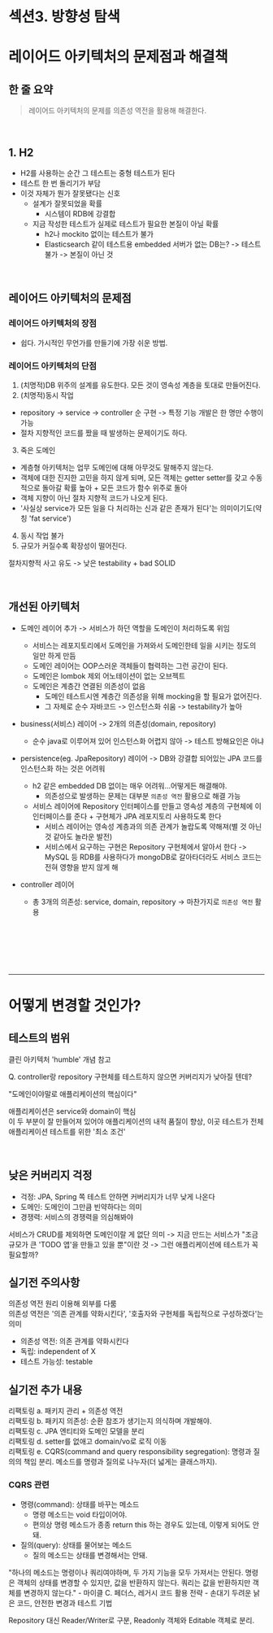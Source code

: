 # 섹션3. 방향성 탐색

# 레이어드 아키텍처의 문제점과 해결책

## 한 줄 요약

> 레이어드 아키텍처의 문제를 의존성 역전을 활용해 해결한다.




<br>

## 1. H2

- H2를 사용하는 순간 그 테스트는 중형 테스트가 된다
- 테스트 한 번 돌리기가 부담
- 이것 자체가 뭔가 잘못됐다는 신호
  - 설계가 잘못되었을 확률
    - 시스템이 RDB에 강결합
  - 지금 작성한 테스트가 실제로 테스트가 필요한 본질이 아닐 확률
    - h2나 mockito 없이는 테스트가 불가
    - Elasticsearch 같이 테스트용 embedded 서버가 없는 DB는? -> 테스트 불가 -> 본질이 아닌 것
    




<br>

## 레이어드 아키텍처의 문제점

### 레이어드 아키텍처의 장점

- 쉽다. 가시적인 무언가를 만들기에 가장 쉬운 방법.

### 레이어드 아키텍처의 단점

1. (치명적)DB 위주의 설계를 유도한다. 모든 것이 영속성 계층을 토대로 만들어진다.
2. (치명적)동시 작업
  - repository -> service -> controller 순 구현 -> 특정 기능 개발은 한 명만 수행이 가능
  - 절차 지향적인 코드를 짰을 때 발생하는 문제이기도 하다.
3. 죽은 도메인
  - 계층형 아키텍처는 업무 도메인에 대해 아무것도 말해주지 않는다.
  - 객체에 대한 진지한 고민을 하지 않게 되며, 모든 객체는 getter setter를 갖고 수동적으로 돌아갈 확률 높아 + 모든 코드가 함수 위주로 돌아
  - 객체 지향이 아닌 절차 지향적 코드가 나오게 된다.
  - '사실상 service가 모든 일을 다 처리하는 신과 같은 존재가 된다'는 의미이기도(약칭 'fat service')
4. 동시 작업 불가
5. 규모가 커질수록 확장성이 떨어진다.

절차지향적 사고 유도 -> 낮은 testability + bad SOLID




<br>

## 개선된 아키텍처

- 도메인 레이어 추가 -> 서비스가 하던 역할을 도메인이 처리하도록 위임
  - 서비스는 레포지토리에서 도메인을 가져와서 도메인한테 일을 시키는 정도의 일만 하게 만듬
  - 도메인 레이어는 OOP스러운 객체들이 협력하는 그런 공간이 된다.
  - 도메인은 lombok 제외 어노테이션이 없는 오브젝트
  - 도메인은 계층간 연결된 의존성이 없음
    - 도메인 테스트시엔 계층간 의존성을 위해 mocking을 할 필요가 없어진다.
    - 그 자체로 순수 자바코드 -> 인스턴스화 쉬움 -> testability가 높아

- business(서비스) 레이어 -> 2개의 의존성(domain, repository)
  - 순수 java로 이루어져 있어 인스턴스화 어렵지 않아 -> 테스트 방해요인은 아냐

- persistence(eg. JpaRepository) 레이어 -> DB와 강결합 되어있는 JPA 코드를 인스턴스화 하는 것은 어려워
  - h2 같은 embedded DB 없이는 매우 어려워...어떻게든 해결해야.
    - 의존성으로 발생하는 문제는 대부분 `의존성 역전` 활용으로 해결 가능
  - 서비스 레이어에 Repository 인터페이스를 만들고 영속성 계층의 구현체에 이 인터페이스를 준다 + 구현체가 JPA 레포지토리 사용하도록 한다
    - 서비스 레이어는 영속성 계층과의 의존 관계가 놀랍도록 약해져(별 것 아닌 것 같아도 놀라운 발전)
    - 서비스에서 요구하는 구현은 Repository 구현체에서 알아서 한다 -> MySQL 등 RDB를 사용하다가 mongoDB로 갈아타더라도 서비스 코드는 전혀 영향을 받지 않게 해
- controller 레이어
  - 총 3개의 의존성: service, domain, repository -> 마찬가지로 `의존성 역전` 활용






<br><br><br><br><br>

---

# 어떻게 변경할 것인가?

## 테스트의 범위

클린 아키텍처 'humble' 개념 참고

Q. controller랑 repository 구현체를 테스트하지 않으면 커버리지가 낮아질 텐데?

"도메인이야말로 애플리케이션의 핵심이다"

애플리케이션은 service와 domain이 핵심  
이 두 부분이 잘 만들어져 있어야 애플리케이션의 내적 품질이 향상, 이곳 테스트가 전체 애플리케이션 테스트를 위한 '최소 조건'  



<br>

## 낮은 커버리지 걱정

- 걱정: JPA, Spring 쪽 테스트 안하면 커버리지가 너무 낮게 나온다
- 도메인: 도메인이 그만큼 빈약하다는 의미
- 경쟁력: 서비스의 경쟁력을 의심해봐야

서비스가 CRUD를 제외하면 도메인이랄 게 없단 의미 -> 지금 만드는 서비스가 "조금 규모가 큰 'TODO 앱'을 만들고 있을 뿐"이란 것 -> 그런 애플리케이션에 테스트가 꼭 필요할까?

## 실기전 주의사항

의존성 역전 원리 이용해 외부를 다룸  
의존성 역전은 '의존 관계를 약화시킨다', '호출자와 구현체를 독립적으로 구성하겠다'는 의미

- 의존성 역전: 의존 관계를 약화시킨다
- 독립: independent of X
- 테스트 가능성: testable

## 실기전 추가 내용

리팩토링 a. 패키지 관리 + 의존성 역전  
리팩토링 b. 패키지 의존성: 순환 참조가 생기는지 의식하며 개발해야.  
리팩토링 c. JPA 엔티티와 도메인 모델을 분리  
리팩토링 d. setter를 없애고 domain/vo로 로직 이동  
리팩토링 e. CQRS(command and query responsibility segregation): 명령과 질의의 책임 분리. 메소드를 명령과 질의로 나누자(더 넓게는 클래스까지).  

### CQRS 관련

- 명령(command): 상태를 바꾸는 메소드
  - 명령 메소드는 void 타입이어야.
  - 편의상 명령 메소드가 종종 return this 하는 경우도 있는데, 이렇게 되어도 안돼.
- 질의(query): 상태를 물어보는 메소드
  - 질의 메소드는 상태를 변경해서는 안돼.

"하나의 메소드는 명령이나 쿼리여야하며, 두 가지 기능을 모두 가져서는 안된다. 명령은 객체의 상태를 변경할 수 있지만, 값을 반환하지 않는다. 쿼리는 값을 반환하지만 객체를 변경하지 않는다." - 마이클 C. 페더스, 레거시 코드 활용 전략 - 손대기 두려운 낡은 코드, 안전한 변경과 테스트 기법

Repository 대신 Reader/Writer로 구분, Readonly 객체와 Editable 객체로 분리.



